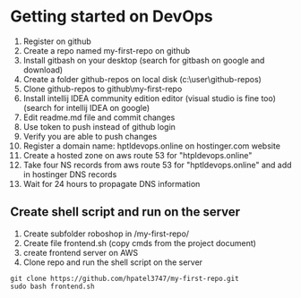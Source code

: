 # Getting started on DevOps 
1. Register on github
2. Create a repo named my-first-repo on github
3. Install gitbash on your desktop (search for gitbash on google and download)
4. Create a folder github-repos on local disk (c:\user\github-repos)
5. Clone github-repos to github\my-first-repo
6. Install intellij IDEA community edition editor (visual studio is fine too) (search for intellij IDEA on google)
7. Edit readme.md file and commit changes
8. Use token to push instead of github login
9. Verify you are able to push changes
10. Register a domain name: hptldevops.online on hostinger.com website
11. Create a hosted zone on aws route 53 for "htpldevops.online"
12. Take four NS records from aws route 53 for "hptldevops.online" and add in hostinger DNS records
13. Wait for 24 hours to propagate DNS information

## Create shell script and run on the server
1. Create subfolder roboshop in /my-first-repo/
2. Create file frontend.sh (copy cmds from the project document)
3. create frontend server on AWS
4. Clone repo and run the shell script on the server

```http
git clone https://github.com/hpatel3747/my-first-repo.git
sudo bash frontend.sh
```

